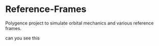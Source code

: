 # Reference-Frames

Polygence project to simulate orbital mechanics and various reference frames. 

can you see this
